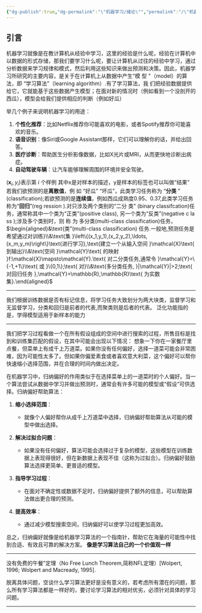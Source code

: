 ```yaml
---
{"dg-publish":true,"dg-permalink":"\"机器学习/绪论\"","permalink":"/\"机器学习/绪论\"/","dgPassFrontmatter":true,"created":"2024-01-28T23:03:21.601+08:00","updated":"2024-01-29T16:44:50.023+08:00"}
---
```


## 引言
机器学习就像是在教计算机从经验中学习，这里的经验是什么呢，经验在计算机中以数据的形式存储，那我们要学习什么呢，要让计算机从过往的经验中学习，通过分析数据来学习规律和模式，然后利用这些知识来做出预测和决策。因此，机器学习所研究的主要内容，是关于在计算机上从数据中产生“模 型 "（model）的算法，即 “学习算法”（learning algorithm）.有了学习算法，我 们把经验数据提供给它，它就能基于这些数据产生模型；在面对新的情况时（例如看到一个没剖开的西瓜），模型会给我们提供相应的判断（例如好瓜）

举几个例子来说明机器学习的用途：

1. **个性化推荐**：比如Netflix推荐你可能喜欢的电影，或者Spotify推荐你可能喜欢的音乐。
2. **语音识别**：像Siri或Google Assistant那样，它们可以理解你的话，并给出回答。
3. **医疗诊断**：帮助医生分析影像数据，比如X光片或MRI，从而更快地诊断出病症。
4. **自动驾驶车辆**：让汽车能够理解周围的环境并安全驾驶。

$\left(\boldsymbol{x}_i,y_i\right)\text{表示第 }i\text{ 个样例}$ 其中x是对样本的描述，y是样本的标签也可以叫做“结果”
若我们欲预测的是**离散值**，例 如 “好瓜” “坏瓜”，此类学习任务称为 “**分类** "(classification);若欲预测的是**连续值**，例如西瓜成熟度0.95、0.37,此类学习任务称为“**回归**”(reg ression ).对只涉及两个类别的“二分 类" (binary classifcation)任务，通常称其中一个类为“正类”(positive class), 另一个类为“反类”(negative c la ss );涉及多个类别时，则 称 为 多分类(multi-class classification)任务，$\begin{aligned}&\text{类”(multi-class classification) 任务.一般地,预测任务是希望通过对训练}\\&\text{集 }\left\{(x_1,y_1),(x_2,y_2),\ldots,(x_m,y_m)\right\}\text{进行学习},\text{建立一个从输入空间 }\mathcal{X}\text{ 到输出}\\&\text{空间 }\mathcal{Y}\text{ 的映射 }f:\mathcal{X}\mapsto\mathcal{Y}.\text{ 对二分类任务,通常令 }\mathcal{Y}=\{-1,+1\}\text{ 或 }\{0,1\};\text{ 对}\\&\text{多分类任务, }|\mathcal{Y}|>2;\text{ 对回归任务 },\mathcal{Y}=\mathbb{R},\mathbb{R}\text{ 为实数集}.\end{aligned}$

---
我们根据训练数据是否有标记信息，将学习任务大致划分为两大块类，监督学习和无监督学习，分类和回归是前者的代表,而聚类则是后者的代表。
泛化功能指的是，学得模型适用于新样本的能力

---
我们把学习过程看做一个在所有假设组成的空间中进行搜索的过程，所售目标是找到和训练集匹配的假设，在其中可能会出现以下情况：
想象一下你在一家餐厅里点餐，但菜单上有成千上万道菜。如果你没有任何偏好，选择一道菜可能会非常困难，因为可能性太多了。但如果你偏爱素食或者喜欢意大利菜，这个偏好可以帮你快速缩小选择范围，并在合理的时间内做出决定。

在机器学习中，归纳偏好的作用类似于在选择菜单上的一道菜时的个人偏好。当一个算法尝试从数据中学习并做出预测时，通常会有许多可能的模型或“假设”可供选择。归纳偏好帮助算法：

1. **缩小选择范围**：
    
    - 就像个人偏好帮你从成千上万道菜中选择，归纳偏好帮助算法从可能的模型中做出选择。
2. **解决过拟合问题**：
    
    - 如果没有任何偏好，算法可能会选择过于复杂的模型，这些模型在训练数据上表现得很好，但在新数据上表现不佳（这称为过拟合）。归纳偏好鼓励算法选择更简单、更普适的模型。
3. **指导学习过程**：
    
    - 在面对不确定性或数据不足时，归纳偏好提供了额外的信息，可以帮助算法做出更合理的预测。
4. **提高效率**：
    
    - 通过减少模型搜索空间，归纳偏好可以使学习过程更加高效。

总之，归纳偏好就像是给机器学习算法的一个指南针，帮助它在海量的可能性中找到合适、有效且可靠的解决方案。
**像是学习算法自己的一个价值观一样**

---
没有免费的午餐”定理（No Free Lunch Theorem,简称NFL定理）[Wolpert, 1996; Wolpert and Macready, 1995].

脱离具体问题，空谈什么学习算法更好是没有意义的，若考虑所有潜在的问题，那么所有学习算法都是一样好的，要讨论学习算法的相对优劣，必须针对具体的学习问题。

---
